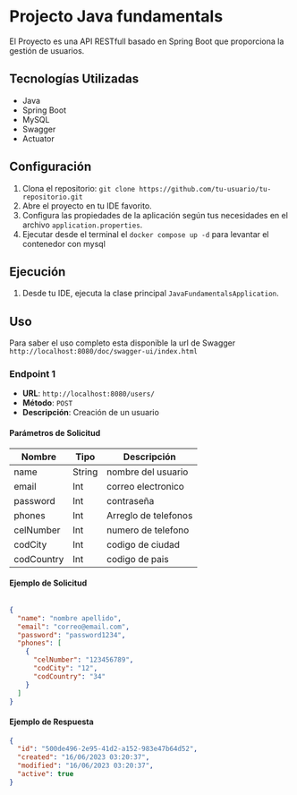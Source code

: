 # Projecto Java fundamentals

El Proyecto es una API RESTfull basado en Spring Boot que proporciona la gestión de usuarios.


## Tecnologías Utilizadas

- Java
- Spring Boot
- MySQL
- Swagger
- Actuator



## Configuración

1. Clona el repositorio: `git clone https://github.com/tu-usuario/tu-repositorio.git`
2. Abre el proyecto en tu IDE favorito.
3. Configura las propiedades de la aplicación según tus necesidades en el archivo `application.properties`.
4. Ejecutar desde el terminal el `docker compose up -d` para levantar el contenedor con mysql

## Ejecución

1. Desde tu IDE, ejecuta la clase principal `JavaFundamentalsApplication`.

## Uso

Para saber el uso completo esta disponible la url de Swagger `http://localhost:8080/doc/swagger-ui/index.html`

### Endpoint 1

- **URL**: `http://localhost:8080/users/`
- **Método**: `POST`
- **Descripción**: Creación de un usuario

#### Parámetros de Solicitud

| Nombre     | Tipo   | Descripción          |
|------------| ------ |----------------------|
| name       | String | nombre del usuario   |
| email      | Int    | correo electronico   |
| password   | Int    | contraseña           |
| phones     | Int    | Arreglo de telefonos |
| celNumber  | Int    | numero de telefono   |
| codCity    | Int    | codigo de ciudad     |
| codCountry | Int    | codigo de pais       |

#### Ejemplo de Solicitud

```json

{
  "name": "nombre apellido",
  "email": "correo@email.com",
  "password": "password1234",
  "phones": [
    {
      "celNumber": "123456789",
      "codCity": "12",
      "codCountry": "34"
    }
  ]
}
```
#### Ejemplo de Respuesta

```json
{
  "id": "500de496-2e95-41d2-a152-983e47b64d52",
  "created": "16/06/2023 03:20:37",
  "modified": "16/06/2023 03:20:37",
  "active": true
}
```


